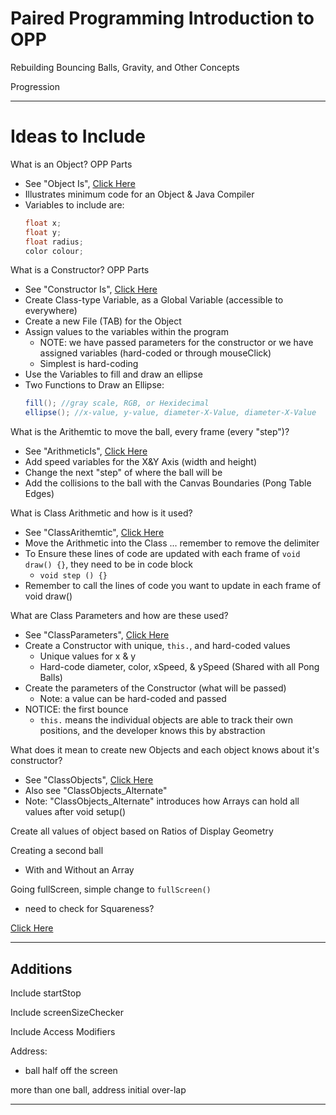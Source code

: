 # Paired Programming Introduction to OPP
Rebuilding Bouncing Balls, Gravity, and Other Concepts

Progression


---

# Ideas to Include
What is an Object? OPP Parts
- See "Object Is", <a href="">Click Here</a>
- Illustrates minimum code for an Object & Java Compiler
- Variables to include are:
  ```java
  float x;
  float y;
  float radius;
  color colour;
  ```

What is a Constructor? OPP Parts
- See "Constructor Is", <a href="">Click Here</a>
- Create Class-type Variable, as a Global Variable (accessible to everywhere)
- Create a new File (TAB) for the Object
- Assign values to the variables within the program
  - NOTE: we have passed parameters for the constructor or we have assigned variables (hard-coded or through mouseClick)
  - Simplest is hard-coding
- Use the Variables to fill and draw an ellipse
- Two Functions to Draw an Ellipse:
  ```java
  fill(); //gray scale, RGB, or Hexidecimal
  ellipse(); //x-value, y-value, diameter-X-Value, diameter-X-Value
  ```

What is the Arithemtic to move the ball, every frame (every "step")?
- See "ArithmeticIs", <a href="">Click Here</a>
- Add speed variables for the X&Y Axis (width and height)
- Change the next "step" of where the ball will be
- Add the collisions to the ball with the Canvas Boundaries (Pong Table Edges)

What is Class Arithmetic and how is it used?
- See "ClassArithemtic", <a href="">Click Here</a>
- Move the Arithmetic into the Class ... remember to remove the delimiter
- To Ensure these lines of code are updated with each frame of ```void draw() {}```, they need to be in code block
  - ```void step () {}```
- Remember to call the lines of code you want to update in each frame of void draw()

What are Class Parameters and how are these used?
- See "ClassParameters", <a href="">Click Here</a>
- Create a Constructor with unique, ```this.```, and hard-coded values
  - Unique values for x & y
  - Hard-code diameter, color, xSpeed, & ySpeed (Shared with all Pong Balls)
- Create the parameters of the Constructor (what will be passed)
  - Note: a value can be hard-coded and passed
- NOTICE: the first bounce
  - ```this.``` means the individual objects are able to track their own positions, and the developer knows this by abstraction

What does it mean to create new Objects and each object knows about it's constructor?
- See "ClassObjects", <a href="">Click Here</a>
- Also see "ClassObjects_Alternate"
- Note: "ClassObjects_Alternate" introduces how Arrays can hold all values after void setup()

Create all values of object based on Ratios of Display Geometry

Creating a second ball
- With and Without an Array

Going fullScreen, simple change to ```fullScreen()```
- need to check for Squareness?

<a href="">Click Here</a>

---

## Additions

Include startStop

Include screenSizeChecker

Include Access Modifiers

Address:
- ball half off the screen

more than one ball, address initial over-lap

---

